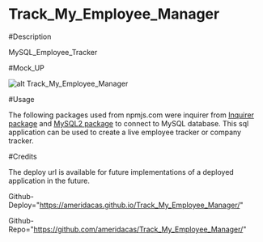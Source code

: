 # Track_My_Employee_Manager

#Description

MySQL_Employee_Tracker

#Mock_UP

![alt Track_My_Employee_Manager](./assets/images/Track_My_Employee_Manager.gif)

#Usage

The following packages used from npmjs.com were inquirer from
[Inquirer package](https://www.npmjs.com/package/inquirer/v/8.2.4) and 
[MySQL2 package](https://www.npmjs.com/package/mysql2) to connect to MySQL 
database. This sql application can be used to create a live employee tracker or company tracker. 

#Credits

The deploy url is available for future implementations of a deployed application in the future.

Github-Deploy="https://ameridacas.github.io/Track_My_Employee_Manager/"

Github-Repo="https://github.com/ameridacas/Track_My_Employee_Manager/"